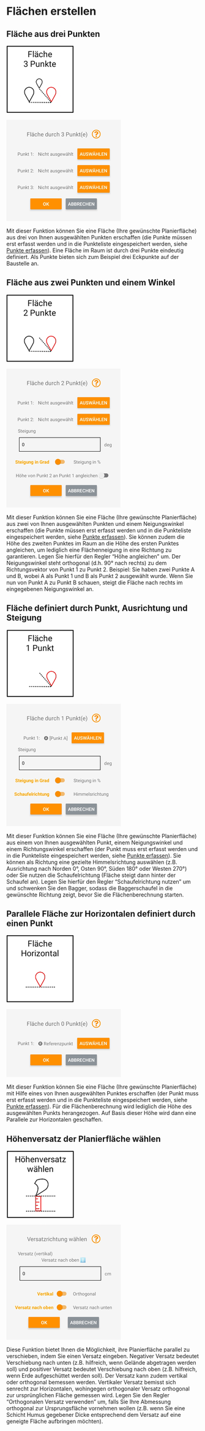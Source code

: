 # Flächen erstellen

## Fläche aus drei Punkten
![Dreipunktfläche Button](3pt_plane.png)

![Dreipunktfläche Screen](3pt_plane_screen.png)

Mit dieser Funktion können Sie eine Fläche (Ihre gewünschte Planierfläche) aus drei von Ihnen ausgewählten Punkten erschaffen (die Punkte müssen erst erfasst werden und in die Punkteliste eingespeichert werden, siehe [Punkte erfassen](https://docs.excav.de/app/funktionen/punkte/)). Eine Fläche im Raum ist durch drei Punkte eindeutig definiert. Als Punkte bieten sich zum Beispiel drei Eckpunkte auf der Baustelle an. 


## Fläche aus zwei Punkten und einem Winkel
![Zweipunktfläche Button](2pt_plane.png)

![Zweipunktfläche Screen](2pt_plane_screen.png)

Mit dieser Funktion können Sie eine Fläche (Ihre gewünschte Planierfläche) aus zwei von Ihnen ausgewählten Punkten und einem Neigungswinkel erschaffen (die Punkte müssen erst erfasst werden und in die Punkteliste eingespeichert werden, siehe [Punkte erfassen](https://docs.excav.de/app/funktionen/punkte/)). Sie können zudem die Höhe des zweiten Punktes im Raum an die Höhe des ersten Punktes angleichen, um lediglich eine Flächenneigung in eine Richtung zu garantieren. Legen Sie hierfür den Regler “Höhe angleichen” um. Der Neigungswinkel steht orthogonal (d.h. 90° nach rechts) zu dem Richtungsvektor von Punkt 1 zu Punkt 2. Beispiel: Sie haben zwei Punkte A und B, wobei A als Punkt 1 und B als Punkt 2 ausgewählt wurde. Wenn Sie nun von Punkt A zu Punkt B schauen, steigt die Fläche nach rechts im eingegebenen Neigungswinkel an. 

## Fläche definiert durch Punkt, Ausrichtung und Steigung
![Einpunktfläche Button](1pt_plane.png)

![Einpunktfläche Screen](1pt_plane_screen.png)

Mit dieser Funktion können Sie eine Fläche (Ihre gewünschte Planierfläche) aus einem von Ihnen ausgewählten Punkt, einem Neigungswinkel und einem Richtungswinkel erschaffen (der Punkt muss erst erfasst werden und in die Punkteliste eingespeichert werden, siehe [Punkte erfassen](https://docs.excav.de/app/funktionen/punkte/)). Sie können als Richtung eine gezielte Himmelsrichtung auswählen (z.B. Ausrichtung nach Norden 0°, Osten 90°, Süden 180° oder Westen 270°) oder Sie nutzen die Schaufelrichtung (Fläche steigt dann hinter der Schaufel an). Legen Sie hierfür den Regler “Schaufelrichtung nutzen” um und  schwenken Sie den Bagger, sodass die Baggerschaufel in die gewünschte Richtung zeigt, bevor Sie die Flächenberechnung starten.

## Parallele Fläche zur Horizontalen definiert durch einen Punkt
![Horizontale Fläche Button](0pt_plane.png)

![Horizontale Fläche Screen](0pt_plane_screen.png)

Mit dieser Funktion können Sie eine Fläche (Ihre gewünschte Planierfläche) mit Hilfe eines von Ihnen ausgewählten Punktes erschaffen (der Punkt muss erst erfasst werden und in die Punkteliste eingespeichert werden, siehe [Punkte erfassen](https://docs.excav.de/app/funktionen/punkte/)). Für die Flächenberechnung wird lediglich die Höhe des ausgewählten Punkts herangezogen. Auf Basis dieser Höhe wird dann eine Parallele zur Horizontalen geschaffen.

## Höhenversatz der Planierfläche wählen
![Versatz wählen Button](choose_offset.png)

![Versatz wählen Screen](choose_offset_screen.png)

Diese Funktion bietet Ihnen die Möglichkeit, ihre Planierfläche parallel zu verschieben, indem Sie einen Versatz eingeben. Negativer Versatz bedeutet Verschiebung nach unten (z.B. hilfreich, wenn Gelände abgetragen werden soll) und positiver Versatz bedeutet Verschiebung nach oben (z.B. hilfreich, wenn Erde aufgeschüttet werden soll). Der Versatz kann zudem vertikal oder orthogonal bemessen werden. Vertikaler Versatz bemisst sich senrecht zur Horizontalen, wohingegen orthogonaler Versatz orthogonal zur ursprünglichen Fläche gemessen wird. Legen Sie den Regler “Orthogonalen Versatz verwenden” um, falls Sie Ihre Abmessung orthogonal zur Ursprungsfläche vornehmen wollen (z.B. wenn Sie eine Schicht Humus gegebener Dicke entsprechend dem Versatz auf eine geneigte Fläche aufbringen möchten).

